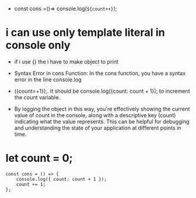 * const cons =()=> console.log(`${count++}`);
# i can use only template literal in console only 

* if i use {} the i have to make object to print

* Syntax Error in cons Function: In the cons function, you have a syntax error in the line console.log
* ({count=+1});. It should be console.log({count: count + 1}); to increment the count variable.
* By logging the object in this way, you're effectively showing the current value of count in the console, along with a descriptive key (count) indicating what the value represents. This can be helpful for debugging and understanding the state of your application at different points in time.

#  let count = 0;
    const cons = () => {
        console.log({ count: count + 1 });
        count += 1;
    };
